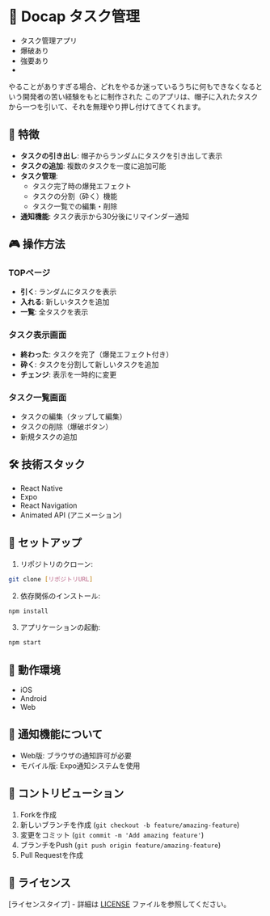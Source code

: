 # 🎩 Docap タスク管理

- タスク管理アプリ
- 爆破あり
- 強要あり
- 
やることがありすぎる場合、どれをやるか迷っているうちに何もできなくなるという開発者の苦い経験をもとに制作された
このアプリは、帽子に入れたタスクから一つを引いて、それを無理やり押し付けてきてくれます。



## 🌟 特徴

- **タスクの引き出し**: 帽子からランダムにタスクを引き出して表示
- **タスクの追加**: 複数のタスクを一度に追加可能
- **タスク管理**:
  - タスク完了時の爆発エフェクト
  - タスクの分割（砕く）機能
  - タスク一覧での編集・削除
- **通知機能**: タスク表示から30分後にリマインダー通知

## 🎮 操作方法

### TOPページ
- **引く**: ランダムにタスクを表示
- **入れる**: 新しいタスクを追加
- **一覧**: 全タスクを表示

### タスク表示画面
- **終わった**: タスクを完了（爆発エフェクト付き）
- **砕く**: タスクを分割して新しいタスクを追加
- **チェンジ**: 表示を一時的に変更

### タスク一覧画面
- タスクの編集（タップして編集）
- タスクの削除（爆破ボタン）
- 新規タスクの追加

## 🛠 技術スタック

- React Native
- Expo
- React Navigation
- Animated API (アニメーション)

## 🚀 セットアップ

1. リポジトリのクローン:

```bash
git clone [リポジトリURL]
```

2. 依存関係のインストール:

```bash
npm install
```

3. アプリケーションの起動:

```bash
npm start
```

## 📱 動作環境

- iOS
- Android
- Web

## 🔔 通知機能について

- Web版: ブラウザの通知許可が必要
- モバイル版: Expo通知システムを使用

## 👥 コントリビューション

1. Forkを作成
2. 新しいブランチを作成 (`git checkout -b feature/amazing-feature`)
3. 変更をコミット (`git commit -m 'Add amazing feature'`)
4. ブランチをPush (`git push origin feature/amazing-feature`)
5. Pull Requestを作成

## 📝 ライセンス

[ライセンスタイプ] - 詳細は [LICENSE](LICENSE) ファイルを参照してください。

